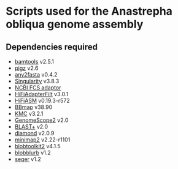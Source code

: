 # Scripts used for the Anastrepha obliqua genome assembly

## Dependencies required

- [bamtools](https://github.com/pezmaster31/bamtools) v2.5.1
- [pigz](https://github.com/madler/pigz) v2.6
- [any2fasta](https://github.com/tseemann/any2fasta) v0.4.2
- [Singularity](https://docs.sylabs.io/guides/3.0/user-guide/installation.html) v3.8.3
- [NCBI FCS adaptor](https://github.com/ncbi/fcs/wiki/FCS-adaptor) 
- [HiFiAdapterFilt](https://github.com/sheinasim/HiFiAdapterFilt) v3.0.1
- [HiFiASM](https://github.com/chhylp123/hifiasm) v0.19.3-r572
- [BBmap](https://jgi.doe.gov/data-and-tools/software-tools/bbtools/bb-tools-user-guide/) v38.90
- [KMC](https://github.com/refresh-bio/KMC) v3.2.1
- [GenomeScope2](https://github.com/tbenavi1/genomescope2.0) v2.0
- [BLAST+](https://blast.ncbi.nlm.nih.gov/doc/blast-help/downloadblastdata.html#downloadblastdata) v2.0
- [diamond](https://github.com/bbuchfink/diamond) v2.0.9
- [minimap2](https://github.com/lh3/minimap2) v2.22-r1101 
- [blobtoolkit2](https://github.com/blobtoolkit/blobtoolkit) v4.1.5
- [blobblurb](https://github.com/sheinasim/blobblurb) v1.2
- [seqer](https://github.com/sheinasim/seqer) v1.2
